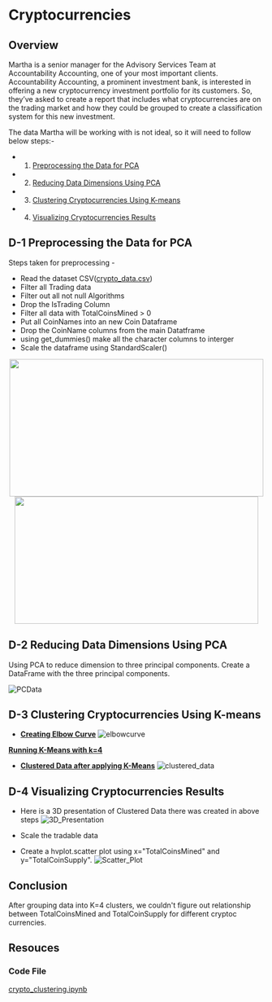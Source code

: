 # Cryptocurrencies

## Overview
Martha is a senior manager for the Advisory Services Team at Accountability Accounting, one of your most important clients. Accountability Accounting, a prominent investment bank, is interested in offering a new cryptocurrency investment portfolio for its customers. So, they’ve asked to create a report that includes what cryptocurrencies are on the trading market and how they could be grouped to create a classification system for this new investment.

The data Martha will be working with is not ideal, so it will need to follow below steps:-

* 1) [Preprocessing the Data for PCA](#D-1-Preprocessing-the-Data-for-PCA)
* 2) [Reducing Data Dimensions Using PCA](#D-2-Reducing-Data-Dimensions-Using-PCA)
* 3) [Clustering Cryptocurrencies Using K-means](#D-3-Clustering-Cryptocurrencies-Using-K-means)
* 4) [Visualizing Cryptocurrencies Results](#D-4-Visualizing-Cryptocurrencies-Results)

## D-1 Preprocessing the Data for PCA
 Steps taken for preprocessing -
 * Read the dataset CSV([crypto_data.csv](https://github.com/DeepaGheewala/Cryptocurrencies/files/8988775/crypto_data.csv))
 * Filter all Trading data
 * Filter out all not null Algorithms
 * Drop the IsTrading Column
 * Filter all data with TotalCoinsMined > 0
 * Put all CoinNames into an new Coin Dataframe
 * Drop the CoinName columns from the main Datatframe
 * using get_dummies() make all the character columns to interger
 * Scale the dataframe using StandardScaler()
 <p align="center"> <img src="https://user-images.githubusercontent.com/99355701/175863611-8e425c49-a81f-413a-9121-2eed550fbd4f.jpg"  align="center" height="270" width="500">    <img src="https://user-images.githubusercontent.com/99355701/175863433-7e0f00a3-8308-47b9-a111-ce8a16010b34.jpg"  align="center" height="250" width="480"> </p>
 
## D-2 Reducing Data Dimensions Using PCA
Using PCA to reduce dimension to three principal components. Create a DataFrame with the three principal components.

![PCData](https://user-images.githubusercontent.com/99355701/175863534-f7ca50be-56ce-4d25-9dde-56c28d43a479.jpg)

## D-3 Clustering Cryptocurrencies Using K-means
* **<ins>Creating Elbow Curve</ins>**
![elbowcurve](https://user-images.githubusercontent.com/99355701/175865834-2d96fb64-97ec-4acb-9d18-dddee76f6db6.jpg)

 **<ins>Running K-Means with k=4</ins>**

* **<ins>Clustered Data after applying K-Means</ins>**
![clustered_data](https://user-images.githubusercontent.com/99355701/175864587-4d532812-c3dc-4010-b458-3d7a0f6c3cec.jpg)

## D-4 Visualizing Cryptocurrencies Results
* Here is a 3D presentation of Clustered Data there was created in above steps
![3D_Presentation](https://user-images.githubusercontent.com/99355701/175868421-62678257-e4e5-4164-a634-6b630db4cc93.jpg)

* Scale the tradable data
* Create a hvplot.scatter plot using x="TotalCoinsMined" and y="TotalCoinSupply".
![Scatter_Plot](https://user-images.githubusercontent.com/99355701/175865500-c24e6153-421b-489f-8e4f-88fb68166234.jpg)

## Conclusion
After grouping data into K=4 clusters, we couldn't figure out relationship between TotalCoinsMined and TotalCoinSupply for different cryptoc currencies.

## Resouces
### Code File 

[crypto_clustering.ipynb](crypto_clustering.ipynb)
